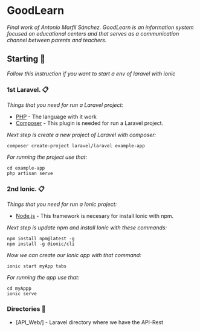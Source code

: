 # GoodLearn

_Final work of Antonio Marfil Sánchez. GoodLearn is an information system focused on educational centers and that serves as a communication channel between parents and teachers._

## Starting 🚀

_Follow this instruction if you want to start a env of laravel with ionic_
### 1st Laravel. 📋

_Things that you need for run a Laravel project:_

* [PHP](https://www.php.net/manual/en/install.php) - The language with it work
* [Composer](https://getcomposer.org/download/) - This plugin is needed for run a Laravel project.

_Next step is create a new project of Laravel with composer:_
```
composer create-project laravel/laravel example-app
```

_For running the project use that:_
```
cd example-app
php artisan serve
```


### 2nd Ionic. 📋

_Things that you need for run a Ionic project:_

* [Node.js](https://nodejs.org/en/) - This framework is necesary for install Ionic with npm.

_Next step is update npm and install Ionic with these commands:_
```
npm install npm@latest -g
npm install -g @ionic/cli
```

_Now we can create our Ionic app with that command:_

```
ionic start myApp tabs
```

_For running the app use that:_
```
cd myAppp
ionic serve
```
### Directories 🔧

* [API_Web/] - Laravel directory where we have the API-Rest

